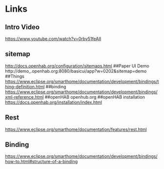 # Links
## Intro Video
https://www.youtube.com/watch?v=0rbv51feAII
## sitemap
http://docs.openhab.org/configuration/sitemaps.html
##Paper UI Demo
http://demo_.openhab.org:8080/basicui/app?w=0202&sitemap=demo
##Things
https://www.eclipse.org/smarthome/documentation/development/bindings/thing-definition.html
##binding
https://www.eclipse.org/smarthome/documentation/development/bindings/xml-reference.html
##openHAB
openhub.org
##openHAB installation
https://docs.openhab.org/installation/index.html
## Rest
https://www.eclipse.org/smarthome/documentation/features/rest.html

## Binding
https://www.eclipse.org/smarthome/documentation/development/bindings/how-to.html#structure-of-a-binding